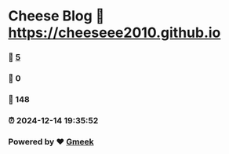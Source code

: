 # Cheese Blog :link: https://cheeseee2010.github.io 
### :page_facing_up: [5](https://cheeseee2010.github.io/tag.html) 
### :speech_balloon: 0 
### :hibiscus: 148 
### :alarm_clock: 2024-12-14 19:35:52 
### Powered by :heart: [Gmeek](https://github.com/Meekdai/Gmeek)
